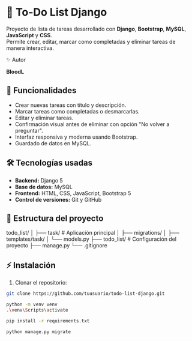 # 📝 To-Do List Django

Proyecto de lista de tareas desarrollado con **Django**, **Bootstrap**, **MySQL**, **JavaScript** y **CSS**.  
Permite crear, editar, marcar como completadas y eliminar tareas de manera interactiva.

✨ Autor

 **BloodL**

## 🚀 Funcionalidades

- Crear nuevas tareas con título y descripción.
- Marcar tareas como completadas o desmarcarlas.
- Editar y eliminar tareas.
- Confirmación visual antes de eliminar con opción "No volver a preguntar".
- Interfaz responsiva y moderna usando Bootstrap.
- Guardado de datos en MySQL.

## 🛠 Tecnologías usadas

- **Backend:** Django 5
- **Base de datos:** MySQL
- **Frontend:** HTML, CSS, JavaScript, Bootstrap 5
- **Control de versiones:** Git y GitHub

## 📂 Estructura del proyecto

todo_list/
│
├── task/ # Aplicación principal
│ ├── migrations/
│ ├── templates/task/
│ └── models.py
├── todo_list/ # Configuración del proyecto
├── manage.py
└── .gitignore


## ⚡ Instalación

1. Clonar el repositorio:
```bash
git clone https://github.com/tuusuario/todo-list-django.git

python -m venv venv
.\venv\Scripts\activate

pip install -r requirements.txt

python manage.py migrate

